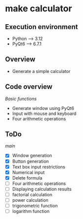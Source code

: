 # make calculator
## __Execution environment__
- Python --> 3.12
- PyQt6 --> 6.7.1

## __Overview__
- Generate a simple calculator

## __Code overview__

_Basic functions_
 
- Generate window using PyQt6
- Input with mouse and keyboard
- Four arithmetic operations

## __ToDo__

_main_
 
- [x] Window generation
- [x] Button generation
- [x] Text box input restrictions
- [x] Numerical input
- [x] Delete formula
- [ ] Four arithmetic operations
- [ ] Displaying calculation results
- [ ]  factorial calculation
- [ ] power calculation
- [ ] trigonometric function
- [ ] logarithm function
